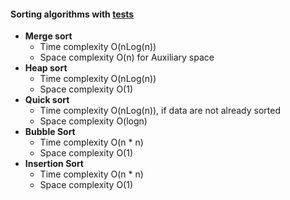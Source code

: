 #### Sorting algorithms with [tests][1]

+ __Merge sort__
    + Time complexity O(nLog(n))
    + Space complexity O(n) for Auxiliary space
+ __Heap sort__
    + Time complexity O(nLog(n))
    + Space complexity O(1)
+ __Quick sort__    
    + Time complexity O(nLog(n)), if data are not already sorted
    + Space complexity O(logn)
+ __Bubble Sort__
    + Time complexity O(n * n)
    + Space complexity O(1)
+ __Insertion Sort__ 
    + Time complexity O(n * n)
    + Space complexity O(1)
    

[1]: https://github.com/jonycse/data-structures-algorithms-in-java/tree/master/src/test/java/dsalgo/sort




